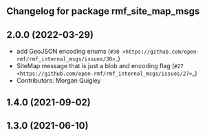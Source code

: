## Changelog for package rmf_site_map_msgs

2.0.0 (2022-03-29)
------------------
* add GeoJSON encoding enums (`#30 <https://github.com/open-rmf/rmf_internal_msgs/issues/30>`_)
* SiteMap message that is just a blob and encoding flag (`#27 <https://github.com/open-rmf/rmf_internal_msgs/issues/27>`_)
* Contributors: Morgan Quigley

1.4.0 (2021-09-02)
------------------

1.3.0 (2021-06-10)
------------------
